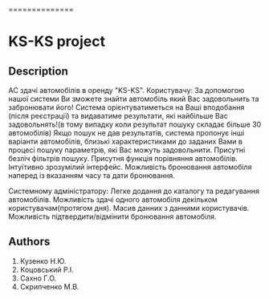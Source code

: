==============
# KS-KS project #

## Description ##
АС здачі автомобілів в оренду "KS-KS".
Користувачу:
За допомогою нашої системи Ви зможете знайти автомобіль який Вас задовольнить та забронювати його!
Система орієнтуватиметься на Ваші вподобання (після реєстрації) та видаватиме результати, які найбільше Вас задовольнять!(в тому випадку коли результат пошуку складає більше 30 автомобілів)
Якщо пошук не дав результатів, система пропонує інші варіанти автомобілів, близькі характеристиками до заданих Вами в процесі пошуку параметрів, які Вас можуть задовольнити.
Присутні безліч фільтрів пошуку.
Присутня функція порівняння автомобілів.
Інтуїтивно зрозумілий інтерфейс.
Можливість бронювання автомобіля наперед із вказанням часу та дати бронювання.

Системному адміністратору:
Легке додання до каталогу та редагування автомобілів.
Можливість здачі одного автомобіля декільком користувачам(протягом дня).
Масив данних з данними користувачів.
Можливість підтвердити/відмінити бронювання автомобіля.

## Authors ##
1. Кузенко Н.Ю.
2. Коцовський Р.І.
3. Сахно Г.О.
4. Скрипченко М.В.
